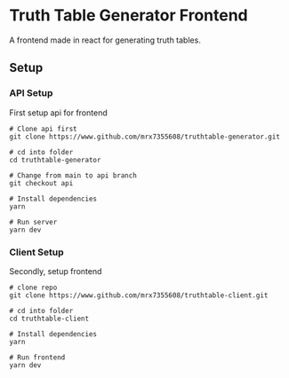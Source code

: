 # Truth Table Generator Frontend
A frontend made in react for generating truth tables.

## Setup
### API Setup
First setup api for frontend

```
# Clone api first
git clone https://www.github.com/mrx7355608/truthtable-generator.git

# cd into folder
cd truthtable-generator

# Change from main to api branch
git checkout api

# Install dependencies
yarn

# Run server
yarn dev
```

### Client Setup
Secondly, setup frontend
```
# clone repo
git clone https://www.github.com/mrx7355608/truthtable-client.git

# cd into folder
cd truthtable-client

# Install dependencies
yarn

# Run frontend
yarn dev
```
